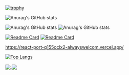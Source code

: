 [![trophy](https://github-profile-trophy.vercel.app/?username=montecarlocode&theme=onedark)](https://github.com/montecarlocode)

![Anurag's GitHub stats](https://github-readme-stats.vercel.app/api?username=montecarlocode&show_icons=true&theme=cobalt)

![Anurag's GitHub stats](https://github-readme-stats.vercel.app/api?username=montecarlocode&hide=contribs,prs) ![Anurag's GitHub stats](https://github-readme-stats.vercel.app/api?username=montecarlocode&count_private=true)

[![Readme Card](https://github-readme-stats.vercel.app/api/pin/?username=montecarlocode&repo=monte-portfolio)](https://github.com/montecarlocode/monte-portfolio) [![Readme Card](https://github-readme-stats.vercel.app/api/pin/?username=anuraghazra&repo=github-readme-stats)](https://github.com/anuraghazra/github-readme-stats)

https://react-port-q155oclx2-alwayswelcom.vercel.app/

[![Top Langs](https://github-readme-stats.vercel.app/api/top-langs/?username=anuraghazra&layout=compact)](https://github.com/anuraghazra/github-readme-stats)

<a href="https://github.com/anuraghazra/github-readme-stats">
  <img align="center" src="https://github-readme-stats.vercel.app/api/pin/?username=anuraghazra&repo=github-readme-stats" />
</a>
<a href="https://github.com/anuraghazra/convoychat">
  <img align="center" src="https://github-readme-stats.vercel.app/api/pin/?username=anuraghazra&repo=convoychat" />
</a>
